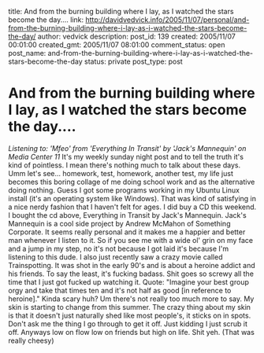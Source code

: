 title: And from the burning building where I lay, as I watched the stars become the day....
link: http://davidvedvick.info/2005/11/07/personal/and-from-the-burning-building-where-i-lay-as-i-watched-the-stars-become-the-day/
author: vedvick
description: 
post_id: 139
created: 2005/11/07 00:01:00
created_gmt: 2005/11/07 08:01:00
comment_status: open
post_name: and-from-the-burning-building-where-i-lay-as-i-watched-the-stars-become-the-day
status: private
post_type: post

# And from the burning building where I lay, as I watched the stars become the day....

_Listening to: 'Mfeo' from 'Everything In Transit' by 'Jack's Mannequin' on Media Center 11_ It's my weekly sunday night post and to tell the truth it's kind of pointless. I mean there's nothing much to talk about these days. Umm let's see... homework, test, homework, another test, my life just becomes this boring collage of me doing school work and as the alternative doing nothing. Guess I got some programs working in my Ubuntu Linux install (it's an operating system like Windows). That was kind of satisfying in a nice nerdy fashion that I haven't felt for ages. I did buy a CD this weekend. I bought the cd above, Everything in Transit by Jack's Mannequin. Jack's Mannequin is a cool side project by Andrew McMahon of Something Corporate. It seems really personal and it makes me a happier and better man whenever I listen to it. So if you see me with a wide ol' grin on my face and a jump in my step, no it's not because I got laid it's because I'm listening to this dude. I also just recently saw a crazy movie called Trainspotting. It was shot in the early 90's and is about a heroine addict and his friends. To say the least, it's fucking badass. Shit goes so screwy all the time that I just got fucked up watching it. Quote: "Imagine your best group orgy and take that times ten and it's not half as good [in reference to heroine]." Kinda scary huh? Um there's not really too much more to say. My skin is starting to change from this summer. The crazy thing about my skin is that it doesn't just naturally shed like most people's, it sticks on in spots. Don't ask me the thing I go through to get it off. Just kidding I just scrub it off. Anyways low on flow low on friends but high on life. Shit yeh. (That was really cheesy)